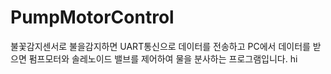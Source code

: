 # PumpMotorControl
불꽃감지센서로 불을감지하면 UART통신으로 데이터를 전송하고 PC에서 데이터를 받으면 펌프모터와 솔레노이드 밸브를 제어하여 물을 분사하는 프로그램입니다. 
hi
